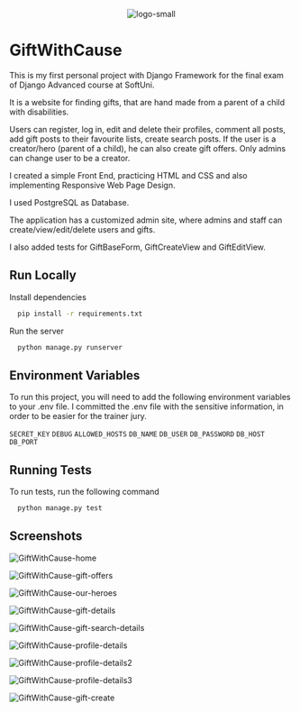 <p align="center">
  <img src="https://github.com/user-attachments/assets/0643d874-0b73-4b9b-bce0-108f4a99f410" alt="logo-small" />
</p>

# GiftWithCause


This is my first personal project with Django Framework for the final exam of Django Advanced course at SoftUni.

It is a website for finding gifts, that are hand made from a parent of a child with disabilities.

Users can register, log in, edit and delete their profiles, comment all posts, add gift posts to their favourite lists, create search posts. If the user is a creator/hero (parent of a child), he can also create gift offers. Only admins can change user to be a creator.

I created a simple Front End, practicing HTML and CSS and also implementing Responsive Web Page Design.

I used PostgreSQL as Database.

The application has a customized admin site, where admins and staff can create/view/edit/delete users and gifts.

I also added tests for GiftBaseForm, GiftCreateView and GiftEditView.


## Run Locally


Install dependencies

```bash
  pip install -r requirements.txt
```

Run the server

```bash
  python manage.py runserver
```



## Environment Variables

To run this project, you will need to add the following environment variables to your .env file. I committed the .env file with the sensitive information, in order to be easier for the trainer jury.

`SECRET_KEY` `DEBUG` `ALLOWED_HOSTS` `DB_NAME` `DB_USER` `DB_PASSWORD` `DB_HOST` `DB_PORT`


## Running Tests

To run tests, run the following command

```bash
  python manage.py test
```

## Screenshots

![GiftWithCause-home](https://github.com/user-attachments/assets/77f927c3-649a-4225-988b-45ba67b21975)

![GiftWithCause-gift-offers](https://github.com/user-attachments/assets/4925efde-a50b-4e98-b2f8-b26425c48886)

![GiftWithCause-our-heroes](https://github.com/user-attachments/assets/a4b896a5-c17e-4005-8272-10a953bd4c4e)

![GiftWithCause-gift-details](https://github.com/user-attachments/assets/0e119556-2f2b-4b0d-86a7-1d42d086c9f5)

![GiftWithCause-gift-search-details](https://github.com/user-attachments/assets/ed0afa42-eed6-4f62-8f33-8544179b3e9a)

![GiftWithCause-profile-details](https://github.com/user-attachments/assets/26fba5c8-6b39-4557-84fe-7d2f078c68ce)

![GiftWithCause-profile-details2](https://github.com/user-attachments/assets/63da7540-922a-40c3-91b1-3dd2cda61099)

![GiftWithCause-profile-details3](https://github.com/user-attachments/assets/6b395baa-5eb2-4c2e-bb2d-6f00de0d3ef2)

![GiftWithCause-gift-create](https://github.com/user-attachments/assets/3a9b215d-8655-46e2-8a2c-8c28a2766e95)

